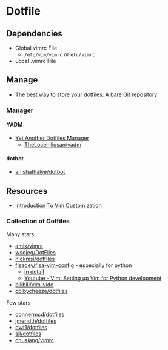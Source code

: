 # Dotfile

## Dependencies

* Global vimrc File
  * `/etc/vim/vimrc` or `etc/vimrc`
* Local .vimrc File

## Manage

* [The best way to store your dotfiles: A bare Git repository](https://www.atlassian.com/git/tutorials/dotfiles)

### Manager

#### YADM

* [Yet Another Dotfiles Manager](https://yadm.io/)
  * [TheLocehiliosan/yadm](https://github.com/TheLocehiliosan/yadm)

#### dotbot

* [anishathalye/dotbot](https://github.com/anishathalye/dotbot)

## Resources

* [Introduction To Vim Customization](https://www.linode.com/docs/tools-reference/tools/introduction-to-vim-customization/)

### Collection of Dotfiles

Many stars

* [amix/vimrc](https://github.com/amix/vimrc)
* [wsdjeg/DotFiles](https://github.com/wsdjeg/DotFiles)
* [nicknisi/dotfiles](https://github.com/nicknisi/dotfiles)
* [fisadev/fisa-vim-config](https://github.com/fisadev/fisa-vim-config) - especially for python
  * [in detail](https://fisadev.github.io/fisa-vim-config/)
  * [Youtube - Vim: Setting up Vim for Python development](https://youtu.be/vlb3qUiS2ZY)
* [bilibili/vim-vide](https://github.com/bilibili/vim-vide)
* [colbycheeze/dotfiles](https://github.com/colbycheeze/dotfiles)

Few stars

* [connermcd/dotfiles](https://github.com/connermcd/dotfiles)
* [jmeridth/dotfiles](https://github.com/jmeridth/dotfiles)
* [dwt1/dotfiles](https://gitlab.com/dwt1/dotfiles)
* [sjl/dotfiles](https://bitbucket.org/sjl/dotfiles/src)
* [chusiang/vimrc](https://github.com/chusiang/vimrc)
